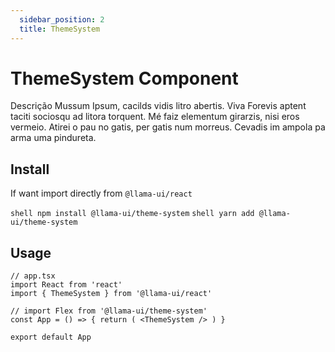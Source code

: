 ```yaml
---
  sidebar_position: 2
  title: ThemeSystem
---
```


# ThemeSystem Component

Descrição Mussum Ipsum, cacilds vidis litro abertis. Viva Forevis aptent taciti
sociosqu ad litora torquent. Mé faiz elementum girarzis, nisi eros vermeio.
Atirei o pau no gatis, per gatis num morreus. Cevadis im ampola pa arma uma
pindureta.

## Install 

If want import directly from `@llama-ui/react`

`shell npm install @llama-ui/theme-system`
`shell yarn add @llama-ui/theme-system`

## Usage

```tsx
// app.tsx
import React from 'react'
import { ThemeSystem } from '@llama-ui/react'

// import Flex from '@llama-ui/theme-system'
const App = () => { return ( <ThemeSystem /> ) }

export default App
```
